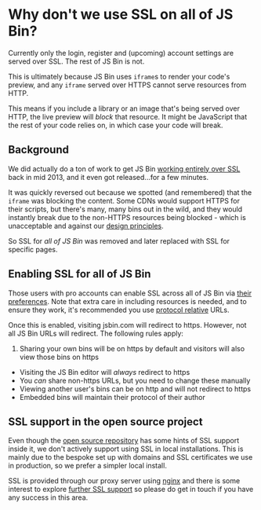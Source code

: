 # Why don't we use SSL on all of JS Bin?

Currently only the login, register and (upcoming) account settings are served over SSL. The rest of JS Bin is not.

This is ultimately because JS Bin uses `iframe`s to render your code's preview, and any `iframe` served over HTTPS cannot serve resources from HTTP.

This means if you include a library or an image that's being served over HTTP, the live preview will *block* that resource. It might be JavaScript that the rest of your code relies on, in which case your code will break.

## Background

We did actually do a ton of work to get JS Bin [working entirely over SSL](https://github.com/jsbin/jsbin/pull/673) back in mid 2013, and it even got released...for a few minutes.

It was quickly reversed out because we spotted (and remembered) that the `iframe` was blocking the content. Some CDNs would support HTTPS for their scripts, but there's many, many bins out in the wild, and they would instantly break due to the non-HTTPS resources being blocked - which is unacceptable and against our [design principles](/help/design-principles).

So SSL for *all of JS Bin* was removed and later replaced with SSL for specific pages.

## Enabling SSL for all of JS Bin

Those users with pro accounts can enable SSL across all of JS Bin via [their preferences](http://jsbin.com/account/preferences). Note that extra care in including resources is needed, and to ensure they work, it's recommended you use [protocol relative](http://www.paulirish.com/2010/the-protocol-relative-url/) URLs.

Once this is enabled, visiting jsbin.com will redirect to https. However, not all JS Bin URLs will redirect. The following rules apply:

1. Sharing your own bins will be on https by default and visitors will also view those bins on https
- Visiting the JS Bin editor will *always* redirect to https
- You *can* share non-https URLs, but you need to change these manually
- Viewing another user's bins can be on http and will not redirect to https
- Embedded bins will maintain their protocol of their author

## SSL support in the open source project

Even though the [open source repository](https://github.com/jsbin/jsbin) has some hints of SSL support inside it, we don't actively support using SSL in local installations. This is mainly due to the bespoke set up with domains and SSL certificates we use in production, so we prefer a simpler local install.

SSL is provided through our proxy server using [nginx](http://wiki.nginx.org/Main) and there is some interest to explore [further SSL support](https://github.com/jsbin/jsbin/issues/1168) so please do get in touch if you have any success in this area.